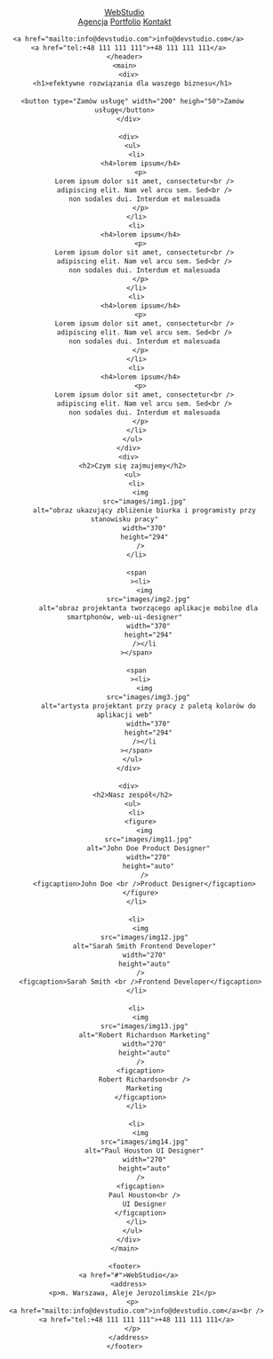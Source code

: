 <!DOCTYPE html>
<html lang="pl">
  <head>
    <meta charset="UTF-8" />
    <meta http-equiv="X-UA-Compatible" content="IE=edge" />
    <meta name="viewport" content="width=device-width, initial-scale=1.0" />
    <title>Efektywne rozwiązania dla Waszego biznesu</title>
    <link href="style.css" rel="stylesheet" />
  </head>
  <body>
    <header>
      <a href="/">WebStudio</a>
      <nav>
        <!-- Nawigacja do innych stron -->
        <div>
          <a href="Agencja">Agencja</a>
          <a href="Portfolio">Portfolio</a>
          <a href="Kontakt">Kontakt</a>
        </div>
      </nav>

      <a href="mailto:info@devstudio.com">info@devstudio.com</a>
      <a href="tel:+48 111 111 111">+48 111 111 111</a>
    </header>
    <main>
      <div>
        <h1>efektywne rozwiązania dla waszego biznesu</h1>

        <button type="Zamów usługę" width="200" heigh="50">Zamów usługę</button>
      </div>

      <div>
        <ul>
          <li>
            <h4>lorem ipsum</h4>
            <p>
              Lorem ipsum dolor sit amet, consectetur<br />
              adipiscing elit. Nam vel arcu sem. Sed<br />
              non sodales dui. Interdum et malesuada
            </p>
          </li>
          <li>
            <h4>lorem ipsum</h4>
            <p>
              Lorem ipsum dolor sit amet, consectetur<br />
              adipiscing elit. Nam vel arcu sem. Sed<br />
              non sodales dui. Interdum et malesuada
            </p>
          </li>
          <li>
            <h4>lorem ipsum</h4>
            <p>
              Lorem ipsum dolor sit amet, consectetur<br />
              adipiscing elit. Nam vel arcu sem. Sed<br />
              non sodales dui. Interdum et malesuada
            </p>
          </li>
          <li>
            <h4>lorem ipsum</h4>
            <p>
              Lorem ipsum dolor sit amet, consectetur<br />
              adipiscing elit. Nam vel arcu sem. Sed<br />
              non sodales dui. Interdum et malesuada
            </p>
          </li>
        </ul>
      </div>
      <div>
        <h2>Czym się zajmujemy</h2>
        <ul>
          <li>
            <img
              src="images/img1.jpg"
              alt="obraz ukazujący zbliżenie biurka i programisty przy stanowisku pracy"
              width="370"
              height="294"
            />
          </li>

          <span
            ><li>
              <img
                src="images/img2.jpg"
                alt="obraz projektanta tworzącego aplikacje mobilne dla smartphonów, web-ui-designer"
                width="370"
                height="294"
              /></li
          ></span>

          <span
            ><li>
              <img
                src="images/img3.jpg"
                alt="artysta projektant przy pracy z paletą kolorów do aplikacji web"
                width="370"
                height="294"
              /></li
          ></span>
        </ul>
      </div>

      <div>
        <h2>Nasz zespół</h2>
        <ul>
          <li>
            <figure>
              <img
                src="images/img11.jpg"
                alt="John Doe Product Designer"
                width="270"
                height="auto"
              />
              <figcaption>John Doe <br />Product Designer</figcaption>
            </figure>
          </li>

          <li>
            <img
              src="images/img12.jpg"
              alt="Sarah Smith Frontend Developer"
              width="270"
              height="auto"
            />
            <figcaption>Sarah Smith <br />Frontend Developer</figcaption>
          </li>

          <li>
            <img
              src="images/img13.jpg"
              alt="Robert Richardson Marketing"
              width="270"
              height="auto"
            />
            <figcaption>
              Robert Richardson<br />
              Marketing
            </figcaption>
          </li>

          <li>
            <img
              src="images/img14.jpg"
              alt="Paul Houston UI Designer"
              width="270"
              height="auto"
            />
            <figcaption>
              Paul Houston<br />
              UI Designer
            </figcaption>
          </li>
        </ul>
      </div>
    </main>

    <footer>
      <a href="#">WebStudio</a>
      <address>
        <p>m. Warszawa, Aleje Jerozolimskie 21</p>
        <p>
          <a href="mailto:info@devstudio.com">info@devstudio.com</a><br />
          <a href="tel:+48 111 111 111">+48 111 111 111</a>
        </p>
      </address>
    </footer>
  </body>
</html>
